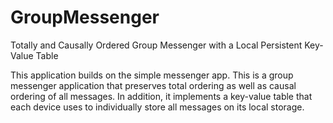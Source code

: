 # GroupMessenger

Totally and Causally Ordered Group Messenger with a Local Persistent Key-Value Table

This application builds on the simple messenger app. This is a group messenger application that preserves total ordering as well as causal ordering of all messages. In addition, it implements a key-value table that each device uses to individually store all messages on its local storage.
